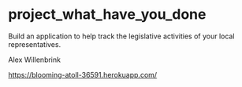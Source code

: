 # project_what_have_you_done
Build an application to help track the legislative activities of your local representatives.

Alex Willenbrink

https://blooming-atoll-36591.herokuapp.com/
